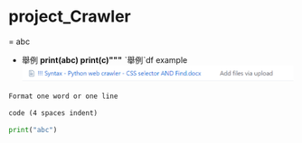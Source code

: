 # project_Crawler
= abc
- 舉例
**print(abc)
print(c)"""**
ˋ舉例ˋdf
    example
![image](https://github.com/kevinsky-chen/project_Crawler/blob/master/eg.png)
    
`Format one word or one line`

    code (4 spaces indent)

```python
print("abc")
```
